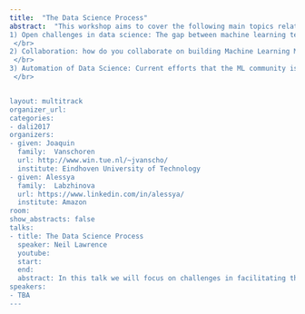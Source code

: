```yaml
---
title:  "The Data Science Process"
abstract:  "This workshop aims to cover the following main topics related to the data process pipeline: </br>
1) Open challenges in data science: The gap between machine learning techniques and how to apply them in real-world data. Which problems do scientists still face when trying to use ML techniques?
 </br>
2) Collaboration: how do you collaborate on building Machine Learning Models/Systems?
 </br>
3) Automation of Data Science: Current efforts that the ML community is doing to address these challenges. Tools that are being developed to ease the data science process including among others probabilistic programming, automating model selection, automating pipeline construction.
 </br>


layout: multitrack
organizer_url: 
categories:
- dali2017
organizers:
- given: Joaquin 
  family:  Vanschoren
  url: http://www.win.tue.nl/~jvanscho/
  institute: Eindhoven University of Technology
- given: Alessya
  family:  Labzhinova
  url: https://www.linkedin.com/in/alessya/
  institute: Amazon
room: 
show_abstracts: false
talks:
- title: The Data Science Process
  speaker: Neil Lawrence
  youtube: 
  start: 
  end: 
  abstract: In this talk we will focus on challenges in facilitating the data science pipeline. Drawing on experience from projects in computational biology, the developing world and Amazon I’ll propose different ideas for facilitating the data science process including analogies that help software engineers understand the challenges for data science and formalizations, such as data readiness levels, which allow management to reason about the obstacles in the process.
speakers:
- TBA 
---
```

